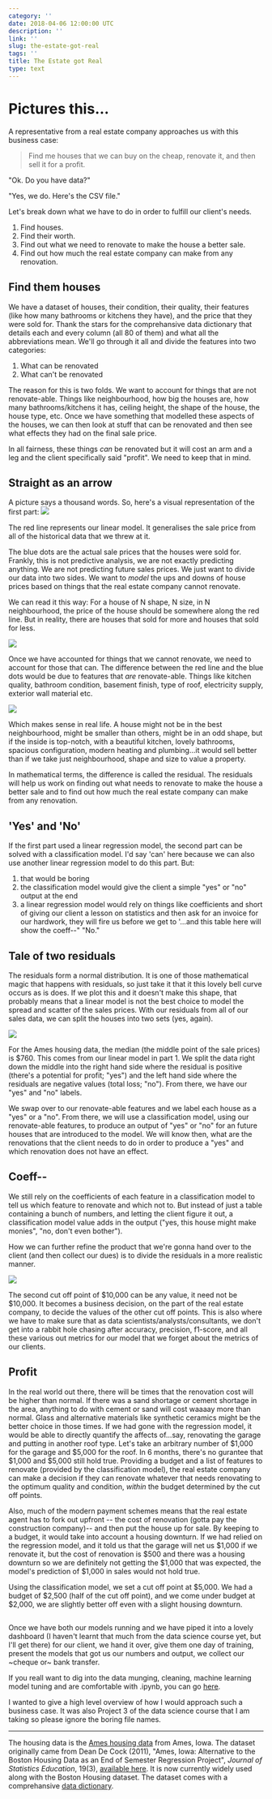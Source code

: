 ```yaml
---
category: ''
date: 2018-04-06 12:00:00 UTC
description: ''
link: ''
slug: the-estate-got-real
tags: ''
title: The Estate got Real
type: text
---
```


# Pictures this...
A representative from a real estate company approaches us with this business case:
> Find me houses that we can buy on the cheap, renovate it, and then sell it for a profit.

"Ok. Do you have data?"

"Yes, we do. Here's the CSV file."

Let's break down what we have to do in order to fulfill our client's needs.
1. Find houses.
2. Find their worth.
3. Find out what we need to renovate to make the house a better sale.
4. Find out how much the real estate company can make from any renovation.

## Find them houses

We have a dataset of houses, their condition, their quality, their features (like how many bathrooms or kitchens they have), and the price that they were sold for. Thank the stars for the comprehansive data dictionary that details each and every column (all 80 of them) and what all the abbreviations mean. We'll go through it all and divide the features into two categories:
1. What can be renovated
2. What can't be renovated

The reason for this is two folds. We want to account for things that are not renovate-able. Things like neighbourhood, how big the houses are, how many bathrooms/kitchens it has, ceiling height, the shape of the house, the house type, etc. Once we have something that modelled these aspects of the houses, we can then look at stuff that can be renovated and then see what effects they had on the final sale price.

In all fairness, these things _can_ be renovated but it will cost an arm and a leg and the client specifically said "profit". We need to keep that in mind. 

## Straight as an arrow

A picture says a thousand words. So, here's a visual representation of the first part:
![](./assets/linear_regression.png)

The red line represents our linear model. It generalises the sale price from all of the historical data that we threw at it. 

The blue dots are the actual sale prices that the houses were sold for. Frankly, this is not predictive analysis, we are not exactly predicting anything. We are not predicting future sales prices. We just want to divide our data into two sides. We want to _model_ the ups and downs of house prices based on things that the real estate company cannot renovate. 

We can read it this way: For a house of N shape, N size, in N neighbourhood, the price of the house should be somewhere along the red line. But in reality, there are houses that sold for more and houses that sold for less.

![](./assets/two_sets.png)

Once we have accounted for things that we cannot renovate, we need to account for those that can. The difference between the red line and the blue dots would be due to features that _are_ renovate-able. Things like kitchen quality, bathroom condition, basement finish, type of roof, electricity supply, exterior wall material etc. 

![](./assets/price_difference.png)

Which makes sense in real life. A house might not be in the best neighbourhood, might be smaller than others, might be in an odd shape, but if the inside is top-notch, with a beautiful kitchen, lovely bathrooms, spacious configuration, modern heating and plumbing...it would sell better than if we take just neighbourhood, shape and size to value a property.

In mathematical terms, the difference is called the residual. The residuals will help us work on finding out what needs to renovate to make the house a better sale and to find out how much the real estate company can make from any renovation.

## 'Yes' and 'No'

If the first part used a linear regression model, the second part can be solved with a classification model. I'd say 'can' here because we can also use another linear regression model to do this part. But:
1. that would be boring
2. the classification model would give the client a simple "yes" or "no" output at the end
3. a linear regression model would rely on things like coefficients and short of giving our client a lesson on statistics and then ask for an invoice for our hardwork, they will fire us before we get to '...and this table here will show the coeff--" "No."

## Tale of two residuals

The residuals form a normal distribution. It is one of those mathematical magic that happens with residuals, so just take it that it this lovely bell curve occurs as is does. If we plot this and it doesn't make this shape, that probably means that a linear model is not the best choice to model the spread and scatter of the sales prices. With our residuals from all of our sales data, we can split the houses into two sets (yes, again). 

![](./assets/dividing_the_residuals.png)

For the Ames housing data, the median (the middle point of the sale prices) is $760. This comes from our linear model in part 1. We split the data right down the middle into the right hand side where the residual is positive (there's a potential for profit; "yes") and the left hand side where the residuals are negative values (total loss; "no"). From there, we have our "yes" and "no" labels. 

We swap over to our renovate-able features and we label each house as a "yes" or a "no". From there, we will use a classification model, using our renovate-able features, to produce an output of "yes" or "no" for an future houses that are introduced to the model. We will know then, what are the renovations that the client needs to do in order to produce a "yes" and which renovation does not have an effect. 

## Coeff--

We still rely on the coefficients of each feature in a classification model to tell us which feature to renovate and which not to. But instead of just a table containing a bunch of numbers, and letting the client figure it out, a classification model value adds in the output ("yes, this house might make monies", "no, don't even bother").

How we can further refine the product that we're gonna hand over to the client (and then collect our dues) is to divide the residuals in a more realistic manner.

![](./assets/dividing_residuals_irl.png)

The second cut off point of $10,000 can be any value, it need not be $10,000. It becomes a business decision, on the part of the real estate company, to decide the values of the other cut off points. This is also where we have to make sure that as data scientists/analysts/consultants, we don't get into a rabbit hole chasing after accuracy, precision, f1-score, and all these various out metrics for our model that we forget about the metrics of our clients. 

## Profit

In the real world out there, there will be times that the renovation cost will be higher than normal. If there was a sand shortage or cement shortage in the area, anything to do with cement or sand will cost waaaay more than normal. Glass and alternative materials like synthetic ceramics might be the better choice in those times. If we had gone with the regression model, it would be able to directly quantify the affects of...say, renovating the garage and putting in another roof type. Let's take an arbitrary number of $1,000 for the garage and $5,000 for the roof. In 6 months, there's no gurantee that $1,000 and $5,000 still hold true. Providing a budget and a list of features to renovate (provided by the classification model), the real estate company can make a decision if they can renovate whatever that needs renovating to the optimum quality and condition, _within_ the budget determined by the cut off points. 

Also, much of the modern payment schemes means that the real estate agent has to fork out upfront -- the cost of renovation (gotta pay the construction company)-- and then put the house up for sale. By keeping to a budget, it would take into account a housing downturn. If we had relied on the regression model, and it told us that the garage will net us $1,000 if we renovate it, but the cost of renovation is $500 and there was a housing downturn so we are definitely not getting the $1,000 that was expected, the model's prediction of $1,000 in sales would not hold true.

Using the classification model, we set a cut off point at $5,000. We had a budget of $2,500 (half of the cut off point), and we come under budget at $2,000, we are slightly better off even with a slight housing downturn. 

## 

Once we have both our models running and we have piped it into a lovely dashboard (I haven't learnt that much from the data science course yet, but I'll get there) for our client, we hand it over, give them one day of training, present the models that got us our numbers and output, we collect our ~cheque or~ bank transfer. 

If you reall want to dig into the data munging, cleaning, machine learning model tuning and are comfortable with .ipynb, you can go [here](https://github.com/phlsphy/GA-Projects/tree/master/project03). 

I wanted to give a high level overview of how I would approach such a business case. It was also Project 3 of the data science course that I am taking so please ignore the boring file names.

----
The housing data is the [Ames housing data](https://www.kaggle.com/c/house-prices-advanced-regression-techniques/data) from Ames, Iowa. The dataset originally came from Dean De Cock (2011), "Ames, Iowa: Alternative to the Boston Housing Data as an End of Semester Regression Project", _Journal of Statistics Education_, 19(3), [available here](www.amstat.org/publications/jse/v19n3/decock.pdf). It is now currently widely used along with the Boston Housing dataset. The dataset comes with a comprehansive [data dictionary](https://ww2.amstat.org/publications/jse/v19n3/decock/datadocumentation.txt).